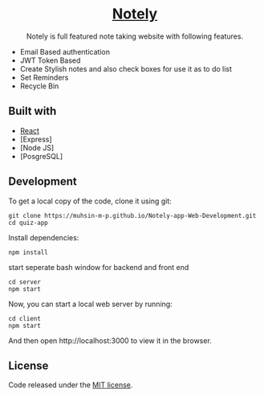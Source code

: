 <h1 align="center">
  <a href="#">
    Notely
  </a>
</h1>

<p align="center">
  Notely is full featured note taking website with following features.
</p>
<ul>
<li>Email Based authentication</li>
<li>JWT Token Based</li>
<li>Create Stylish notes and also check boxes for use it as to do list</li>
<li>Set Reminders</li>
<li>Recycle Bin</li>
</ul>

## Built with

- [React](http://react.dev)
- [Express]
- [Node JS]
- [PosgreSQL]

## Development

To get a local copy of the code, clone it using git:

```
git clone https://muhsin-m-p.github.io/Notely-app-Web-Development.git
cd quiz-app
```

Install dependencies:

```
npm install
```

start seperate bash window for backend and front end
```
cd server
npm start
```

Now, you can start a local web server by running:

```
cd client
npm start
```

And then open http://localhost:3000 to view it in the browser.


## License

Code released under the [MIT license](https://github.com/SafdarJamal/quiz-app/blob/master/LICENSE).
